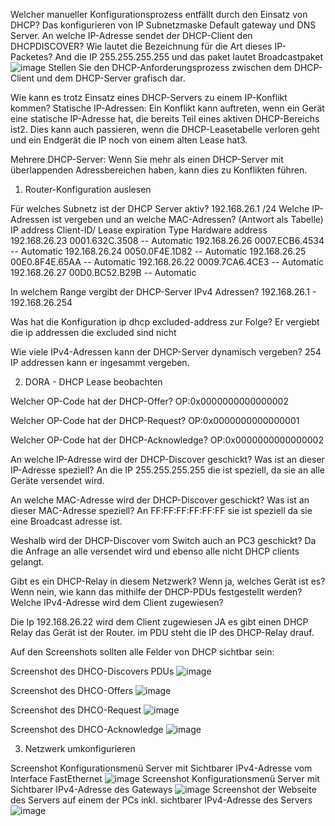 Welcher manueller Konfigurationsprozess entfällt durch den Einsatz von DHCP?
Das konfigurieren von IP Subnetzmaske Default gateway und DNS Server.
An welche IP-Adresse sendet der DHCP-Client den DHCPDISCOVER? Wie lautet die Bezeichnung für die Art dieses IP-Packetes?
And die IP 255.255.255.255 und das paket lautet Broadcastpaket
![image](Herunterladen.png)
Stellen Sie den DHCP-Anforderungsprozess zwischen dem DHCP-Client und dem DHCP-Server grafisch dar.

Wie kann es trotz Einsatz eines DHCP-Servers zu einem IP-Konflikt kommen?
Statische IP-Adressen: Ein Konflikt kann auftreten, wenn ein Gerät eine statische IP-Adresse hat, die bereits Teil eines aktiven DHCP-Bereichs ist2. Dies kann auch passieren, wenn die DHCP-Leasetabelle verloren geht und ein Endgerät die IP noch von einem alten Lease hat3.

Mehrere DHCP-Server: Wenn Sie mehr als einen DHCP-Server mit überlappenden Adressbereichen haben, kann dies zu Konflikten führen.






1. Router-Konfiguration auslesen

Für welches Subnetz ist der DHCP Server aktiv?
192.168.26.1 /24 
Welche IP-Adressen ist vergeben und an welche MAC-Adressen? (Antwort als Tabelle)
IP address       Client-ID/              Lease expiration        Type
                 Hardware address
192.168.26.23    0001.632C.3508           --                     Automatic
192.168.26.26    0007.ECB6.4534           --                     Automatic
192.168.26.24    0050.0F4E.1D82           --                     Automatic
192.168.26.25    00E0.8F4E.65AA           --                     Automatic
192.168.26.22    0009.7CA6.4CE3           --                     Automatic
192.168.26.27    00D0.BC52.B29B           --                     Automatic

In welchem Range vergibt der DHCP-Server IPv4 Adressen?
192.168.26.1     - 192.168.26.254

Was hat die Konfiguration ip dhcp excluded-address zur Folge?
Er vergiebt die ip addressen die excluded sind nicht

Wie viele IPv4-Adressen kann der DHCP-Server dynamisch vergeben?
254 IP addressen kann er ingesammt vergeben.


2. DORA - DHCP Lease beobachten

Welcher OP-Code hat der DHCP-Offer?
OP:0x0000000000000002

Welcher OP-Code hat der DHCP-Request?
OP:0x0000000000000001

Welcher OP-Code hat der DHCP-Acknowledge?
OP:0x0000000000000002

An welche IP-Adresse wird der DHCP-Discover geschickt? Was ist an dieser IP-Adresse speziell?
An die IP 255.255.255.255 die ist speziell, da sie an alle Geräte versendet wird.

An welche MAC-Adresse wird der DHCP-Discover geschickt? Was ist an dieser MAC-Adresse speziell?
An FF:FF:FF:FF:FF:FF sie ist speziell da sie eine Broadcast adresse ist.

Weshalb wird der DHCP-Discover vom Switch auch an PC3 geschickt?
Da die Anfrage an alle versendet wird und ebenso alle nicht DHCP clients gelangt.

Gibt es ein DHCP-Relay in diesem Netzwerk? Wenn ja, welches Gerät ist es? Wenn nein, wie kann das mithilfe der DHCP-PDUs festgestellt werden?
Welche IPv4-Adresse wird dem Client zugewiesen?

Die Ip 192.168.26.22 wird dem Client zugewiesen
JA es gibt einen DHCP Relay das Gerät ist der Router.
im PDU steht die IP des DHCP-Relay drauf.

Auf den Screenshots sollten alle Felder von DHCP sichtbar sein:

Screenshot des DHCO-Discovers PDUs
![image](q.png)

Screenshot des DHCO-Offers
![image](2.png)

Screenshot des DHCO-Request
![image](3.png)

Screenshot des DHCO-Acknowledge
![image](4.png)



3. Netzwerk umkonfigurieren

Screenshot Konfigurationsmenü Server mit Sichtbarer IPv4-Adresse vom Interface FastEthernet
![image](server1.png)
Screenshot Konfigurationsmenü Server mit Sichtbarer IPv4-Adresse des Gateways
![image](server2.png)
Screenshot der Webseite des Servers auf einem der PCs inkl. sichtbarer IPv4-Adresse des Servers
![image](server3.png)